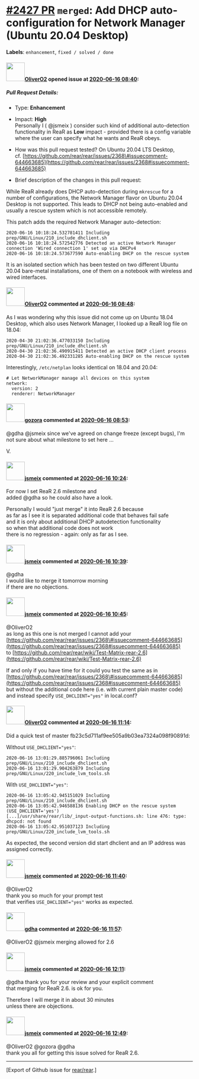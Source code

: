 [\#2427 PR](https://github.com/rear/rear/pull/2427) `merged`: Add DHCP auto-configuration for Network Manager (Ubuntu 20.04 Desktop)
====================================================================================================================================

**Labels**: `enhancement`, `fixed / solved / done`

#### <img src="https://avatars.githubusercontent.com/u/4660803?v=4" width="50">[OliverO2](https://github.com/OliverO2) opened issue at [2020-06-16 08:40](https://github.com/rear/rear/pull/2427):

##### Pull Request Details:

-   Type: **Enhancement**

-   Impact: **High**  
    Personally I ( @jsmeix ) consider such kind of additional
    auto-detection  
    functionality in ReaR as **Low** impact - provided there is a config
    variable  
    where the user can specify what he wants and ReaR obeys.

-   How was this pull request tested? On Ubuntu 20.04 LTS Desktop,  
    cf.
    [https://github.com/rear/rear/issues/2368\#issuecomment-644663685](https://github.com/rear/rear/issues/2368#issuecomment-644663685)

-   Brief description of the changes in this pull request:

While ReaR already does DHCP auto-detection during `mkrescue` for a
number of configurations, the Network Manager flavor on Ubuntu 20.04
Desktop is not supported. This leads to DHCP not being auto-enabled and
usually a rescue system which is not accessible remotely.

This patch adds the required Network Manager auto-detection:

    2020-06-16 10:18:24.532781411 Including prep/GNU/Linux/210_include_dhclient.sh
    2020-06-16 10:18:24.572542776 Detected an active Network Manager connection 'Wired connection 1' set up via DHCPv4
    2020-06-16 10:18:24.573677590 Auto-enabling DHCP on the rescue system

It is an isolated section which has been tested on two different Ubuntu
20.04 bare-metal installations, one of them on a notebook with wireless
and wired interfaces.

#### <img src="https://avatars.githubusercontent.com/u/4660803?v=4" width="50">[OliverO2](https://github.com/OliverO2) commented at [2020-06-16 08:48](https://github.com/rear/rear/pull/2427#issuecomment-644627292):

As I was wondering why this issue did not come up on Ubuntu 18.04
Desktop, which also uses Network Manager, I looked up a ReaR log file on
18.04:

    2020-04-30 21:02:36.477033150 Including prep/GNU/Linux/210_include_dhclient.sh
    2020-04-30 21:02:36.490915411 Detected an active DHCP client process
    2020-04-30 21:02:36.492331285 Auto-enabling DHCP on the rescue system

Interestingly, `/etc/netplan` looks identical on 18.04 and 20.04:

    # Let NetworkManager manage all devices on this system
    network:
      version: 2
      renderer: NetworkManager

#### <img src="https://avatars.githubusercontent.com/u/12116358?u=1c5ba9dcee5ca3082f03029a7fbe647efd30eb49&v=4" width="50">[gozora](https://github.com/gozora) commented at [2020-06-16 08:53](https://github.com/rear/rear/pull/2427#issuecomment-644630442):

@gdha @jsmeix since we've agreed on change freeze (except bugs), I'm not
sure about what milestone to set here ...

V.

#### <img src="https://avatars.githubusercontent.com/u/1788608?u=925fc54e2ce01551392622446ece427f51e2f0ce&v=4" width="50">[jsmeix](https://github.com/jsmeix) commented at [2020-06-16 10:24](https://github.com/rear/rear/pull/2427#issuecomment-644676932):

For now I set ReaR 2.6 milestone and  
added @gdha so he could also have a look.

Personally I would "just merge" it into ReaR 2.6 because  
as far as I see it is separated additional code that behaves fail safe  
and it is only about additional DHCP autodetection functionality  
so when that additional code does not work  
there is no regression - again: only as far as I see.

#### <img src="https://avatars.githubusercontent.com/u/1788608?u=925fc54e2ce01551392622446ece427f51e2f0ce&v=4" width="50">[jsmeix](https://github.com/jsmeix) commented at [2020-06-16 10:39](https://github.com/rear/rear/pull/2427#issuecomment-644683597):

@gdha  
I would like to merge it tomorrow morning  
if there are no objections.

#### <img src="https://avatars.githubusercontent.com/u/1788608?u=925fc54e2ce01551392622446ece427f51e2f0ce&v=4" width="50">[jsmeix](https://github.com/jsmeix) commented at [2020-06-16 10:45](https://github.com/rear/rear/pull/2427#issuecomment-644686635):

@OliverO2  
as long as this one is not merged I cannot add your  
[https://github.com/rear/rear/issues/2368\#issuecomment-644663685](https://github.com/rear/rear/issues/2368#issuecomment-644663685)  
to
[https://github.com/rear/rear/wiki/Test-Matrix-rear-2.6](https://github.com/rear/rear/wiki/Test-Matrix-rear-2.6)

If and only if you have time for it could you test the same as in  
[https://github.com/rear/rear/issues/2368\#issuecomment-644663685](https://github.com/rear/rear/issues/2368#issuecomment-644663685)  
but without the additional code here (i.e. with current plain master
code)  
and instead specify `USE_DHCLIENT="yes"` in local.conf?

#### <img src="https://avatars.githubusercontent.com/u/4660803?v=4" width="50">[OliverO2](https://github.com/OliverO2) commented at [2020-06-16 11:14](https://github.com/rear/rear/pull/2427#issuecomment-644698972):

Did a quick test of master fb23c5d711af9ee505a9b03ea7324a098f90891d:

Without `USE_DHCLIENT="yes"`:

    2020-06-16 13:01:29.885796061 Including prep/GNU/Linux/210_include_dhclient.sh
    2020-06-16 13:01:29.904263879 Including prep/GNU/Linux/220_include_lvm_tools.sh

With `USE_DHCLIENT="yes"`:

    2020-06-16 13:05:42.945151029 Including prep/GNU/Linux/210_include_dhclient.sh
    2020-06-16 13:05:42.946588136 Enabling DHCP on the rescue system (USE_DHCLIENT='yes')
    [...]/usr/share/rear/lib/_input-output-functions.sh: line 476: type: dhcpcd: not found
    2020-06-16 13:05:42.951037123 Including prep/GNU/Linux/220_include_lvm_tools.sh

As expected, the second version did start dhclient and an IP address was
assigned correctly.

#### <img src="https://avatars.githubusercontent.com/u/1788608?u=925fc54e2ce01551392622446ece427f51e2f0ce&v=4" width="50">[jsmeix](https://github.com/jsmeix) commented at [2020-06-16 11:40](https://github.com/rear/rear/pull/2427#issuecomment-644710163):

@OliverO2  
thank you so much for your prompt test  
that verifies `USE_DHCLIENT="yes"` works as expected.

#### <img src="https://avatars.githubusercontent.com/u/888633?u=cdaeb31efcc0048d3619651aa18dd4b76e636b21&v=4" width="50">[gdha](https://github.com/gdha) commented at [2020-06-16 11:57](https://github.com/rear/rear/pull/2427#issuecomment-644717422):

@OliverO2 @jsmeix merging allowed for 2.6

#### <img src="https://avatars.githubusercontent.com/u/1788608?u=925fc54e2ce01551392622446ece427f51e2f0ce&v=4" width="50">[jsmeix](https://github.com/jsmeix) commented at [2020-06-16 12:11](https://github.com/rear/rear/pull/2427#issuecomment-644723613):

@gdha thank you for your review and your explicit comment  
that merging for ReaR 2.6. is ok for you.

Therefore I will merge it in about 30 minutes  
unless there are objections.

#### <img src="https://avatars.githubusercontent.com/u/1788608?u=925fc54e2ce01551392622446ece427f51e2f0ce&v=4" width="50">[jsmeix](https://github.com/jsmeix) commented at [2020-06-16 12:49](https://github.com/rear/rear/pull/2427#issuecomment-644741115):

@OliverO2 @gozora @gdha  
thank you all for getting this issue solved for ReaR 2.6.

------------------------------------------------------------------------

\[Export of Github issue for
[rear/rear](https://github.com/rear/rear).\]
